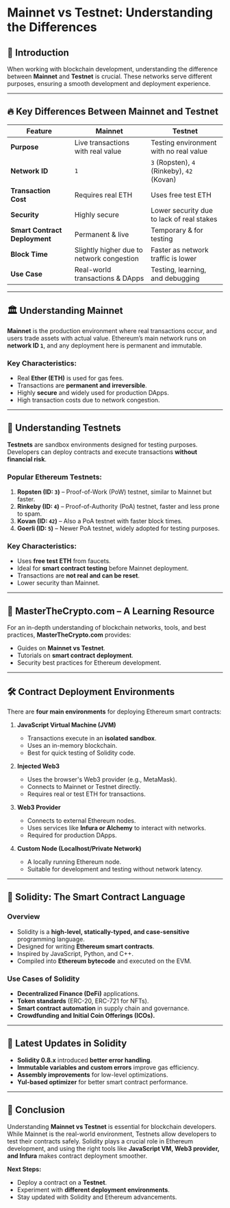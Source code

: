 # Mainnet vs Testnet: Understanding the Differences

## 📌 Introduction
When working with blockchain development, understanding the difference between **Mainnet** and **Testnet** is crucial. These networks serve different purposes, ensuring a smooth development and deployment experience.

---

## 🔥 Key Differences Between Mainnet and Testnet
| Feature               | Mainnet | Testnet |
|----------------------|---------|---------|
| **Purpose**         | Live transactions with real value | Testing environment with no real value |
| **Network ID**      | `1` | `3` (Ropsten), `4` (Rinkeby), `42` (Kovan) |
| **Transaction Cost** | Requires real ETH | Uses free test ETH |
| **Security**        | Highly secure | Lower security due to lack of real stakes |
| **Smart Contract Deployment** | Permanent & live | Temporary & for testing |
| **Block Time**      | Slightly higher due to network congestion | Faster as network traffic is lower |
| **Use Case**       | Real-world transactions & DApps | Testing, learning, and debugging |

---

## 🏛 Understanding Mainnet
**Mainnet** is the production environment where real transactions occur, and users trade assets with actual value. Ethereum’s main network runs on **network ID `1`**, and any deployment here is permanent and immutable.

### **Key Characteristics:**
- Real **Ether (ETH)** is used for gas fees.
- Transactions are **permanent and irreversible**.
- Highly **secure** and widely used for production DApps.
- High transaction costs due to network congestion.

---

## 🔗 Understanding Testnets
**Testnets** are sandbox environments designed for testing purposes. Developers can deploy contracts and execute transactions **without financial risk**.

### **Popular Ethereum Testnets:**
1. **Ropsten (ID: `3`)** – Proof-of-Work (PoW) testnet, similar to Mainnet but faster.
2. **Rinkeby (ID: `4`)** – Proof-of-Authority (PoA) testnet, faster and less prone to spam.
3. **Kovan (ID: `42`)** – Also a PoA testnet with faster block times.
4. **Goerli (ID: `5`)** – Newer PoA testnet, widely adopted for testing purposes.

### **Key Characteristics:**
- Uses **free test ETH** from faucets.
- Ideal for **smart contract testing** before Mainnet deployment.
- Transactions are **not real and can be reset**.
- Lower security than Mainnet.

---

## 🎯 MasterTheCrypto.com – A Learning Resource
For an in-depth understanding of blockchain networks, tools, and best practices, **MasterTheCrypto.com** provides:
- Guides on **Mainnet vs Testnet**.
- Tutorials on **smart contract deployment**.
- Security best practices for Ethereum development.

---

## 🛠 Contract Deployment Environments
There are **four main environments** for deploying Ethereum smart contracts:

1. **JavaScript Virtual Machine (JVM)**
   - Transactions execute in an **isolated sandbox**.
   - Uses an in-memory blockchain.
   - Best for quick testing of Solidity code.

2. **Injected Web3**
   - Uses the browser's Web3 provider (e.g., MetaMask).
   - Connects to Mainnet or Testnet directly.
   - Requires real or test ETH for transactions.

3. **Web3 Provider**
   - Connects to external Ethereum nodes.
   - Uses services like **Infura or Alchemy** to interact with networks.
   - Required for production DApps.

4. **Custom Node (Localhost/Private Network)**
   - A locally running Ethereum node.
   - Suitable for development and testing without network latency.

---

## 📝 Solidity: The Smart Contract Language
### **Overview**
- Solidity is a **high-level, statically-typed, and case-sensitive** programming language.
- Designed for writing **Ethereum smart contracts**.
- Inspired by JavaScript, Python, and C++.
- Compiled into **Ethereum bytecode** and executed on the EVM.

### **Use Cases of Solidity**
- **Decentralized Finance (DeFi)** applications.
- **Token standards** (ERC-20, ERC-721 for NFTs).
- **Smart contract automation** in supply chain and governance.
- **Crowdfunding and Initial Coin Offerings (ICOs).**

---

## 🔄 Latest Updates in Solidity
- **Solidity 0.8.x** introduced **better error handling**.
- **Immutable variables and custom errors** improve gas efficiency.
- **Assembly improvements** for low-level optimizations.
- **Yul-based optimizer** for better smart contract performance.

---

## 🚀 Conclusion
Understanding **Mainnet vs Testnet** is essential for blockchain developers. While Mainnet is the real-world environment, Testnets allow developers to test their contracts safely. Solidity plays a crucial role in Ethereum development, and using the right tools like **JavaScript VM, Web3 provider, and Infura** makes contract deployment smoother.

**Next Steps:**
- Deploy a contract on a **Testnet**.
- Experiment with **different deployment environments**.
- Stay updated with Solidity and Ethereum advancements.

